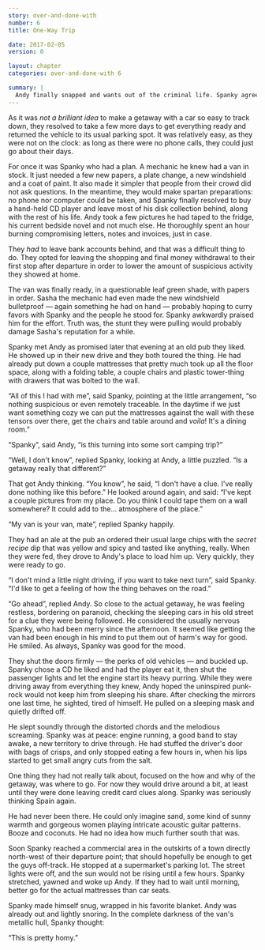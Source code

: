 ```yaml
---
story: over-and-done-with
number: 6
title: One-Way Trip

date: 2017-02-05
version: 0

layout: chapter
categories: over-and-done-with 6

summary: |
  Andy finally snapped and wants out of the criminal life. Spanky agrees and wants them to make their getaway together.
---
```

As it was *not a brilliant idea* to make a getaway with a car so easy to track down, they resolved to take a few more days to get everything ready and returned the vehicle to its usual parking spot. It was relatively easy, as they were not on the clock: as long as there were no phone calls, they could just go about their days.

For once it was Spanky who had a plan. A mechanic he knew had a van in stock. It just needed a few new papers, a plate change, a new windshield and a coat of paint. It also made it simpler that people from their crowd did not ask questions. In the meantime, they would make spartan preparations: no phone nor computer could be taken, and Spanky finally resolved to buy a hand-held CD player and leave most of his disk collection behind, along with the rest of his life. Andy took a few pictures he had taped to the fridge, his current bedside novel and not much else. He thoroughly spent an hour burning compromising letters, notes and invoices, just in case.

They *had* to leave bank accounts behind, and that was a difficult thing to do. They opted for leaving the shopping and final money withdrawal to their first stop after departure in order to lower the amount of suspicious activity they showed at home.

The van was finally ready, in a questionable leaf green shade, with papers in order. Sasha the mechanic had even made the new windshield bulletproof — again something he had on hand — probably hoping to curry favors with Spanky and the people he stood for. Spanky awkwardly praised him for the effort. Truth was, the stunt they were pulling would probably damage Sasha's reputation for a while.

Spanky met Andy as promised later that evening at an old pub they liked. He showed up in their new drive and they both toured the thing. He had already put down a couple mattresses that pretty much took up all the floor space, along with a folding table, a couple chairs and plastic tower-thing with drawers that was bolted to the wall.

“All of this I had with me”, said Spanky, pointing at the little arrangement, “so nothing suspicious or even remotely traceable. In the daytime if we just want something cozy we can put the mattresses against the wall with these tensors over there, get the chairs and table around and *voila*! It's a dining room.”

“Spanky”, said Andy, “is this turning into some sort camping trip?”

“Well, I don't know”, replied Spanky, looking at Andy, a little puzzled. “Is a getaway really that different?”

That got Andy thinking. “You know”, he said, “I don't have a clue. I've really done nothing like this before.” He looked around again, and said: “I've kept a couple pictures from my place. Do you think I could tape them on a wall somewhere? It could add to the… atmosphere of the place.”

“My van is your van, mate”, replied Spanky happily.

They had an ale at the pub an ordered their usual large chips with the *secret recipe* dip that was yellow and spicy and tasted like anything, really. When they were fed, they drove to Andy's place to load him up. Very quickly, they were ready to go.

“I don't mind a little night driving, if you want to take next turn”, said Spanky. “I'd like to get a feeling of how the thing behaves on the road.”

“Go ahead”, replied Andy. So close to the actual getaway, he was feeling restless, bordering on paranoid, checking the sleeping cars in his old street for a clue they were being followed. He considered the usually nervous Spanky, who had been merry since the afternoon. It seemed like getting the van had been enough in his mind to put them out of harm's way for good. He smiled. As always, Spanky was good for the mood.

They shut the doors firmly — the perks of old vehicles — and buckled up. Spanky chose a CD he liked and had the player eat it, then shut the passenger lights and let the engine start its heavy purring. While they were driving away from everything they knew, Andy hoped the uninspired punk-rock would not keep him from sleeping his share. After checking the mirrors one last time, he sighted, tired of himself. He pulled on a sleeping mask and quietly drifted off.

He slept soundly through the distorted chords and the melodious screaming. Spanky was at peace: engine running, a good band to stay awake, a new territory to drive through. He had stuffed the driver's door with bags of crisps, and only stopped eating a few hours in, when his lips started to get small angry cuts from the salt.

One thing they had not really talk about, focused on the how and why of the getaway, was where to go. For now they would drive around a bit, at least until they were done leaving credit card clues along. Spanky was seriously thinking Spain again.

He had never been there. He could only imagine sand, some kind of sunny warmth and gorgeous women playing intricate acoustic guitar patterns. Booze and coconuts. He had no idea how much further south that was.

Soon Spanky reached a commercial area in the outskirts of a town directly north-west of their departure point; that should hopefully be enough to get the guys off-track. He stopped at a supermarket's parking lot. The street lights were off, and the sun would not be rising until a few hours. Spanky stretched, yawned and woke up Andy. If they had to wait until morning, better go for the actual mattresses than car seats.

Spanky made himself snug, wrapped in his favorite blanket. Andy was already out and lightly snoring. In the complete darkness of the van's metallic hull, Spanky thought:

“This is pretty homy.”
